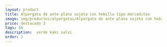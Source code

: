 ```yaml
---
layout: product
title: Alpargata de ante plana sujeta con hebilla tipo merceditas 
image: img/productos/alpargatas/Alpargata de ante plana sujeta con hebilla tipo merceditas =destacado 3=56= verde kaki salvi.webp
price: destacado 3
tags: 56
description:  verde kaki salvi
order: 1
---
```

